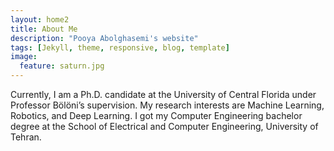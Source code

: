 ```yaml
---
layout: home2
title: About Me
description: "Pooya Abolghasemi's website"
tags: [Jekyll, theme, responsive, blog, template]
image:
  feature: saturn.jpg
---
```


Currently, I am a Ph.D. candidate at the University of Central Florida under Professor Bölöni’s supervision. My research interests are Machine Learning, Robotics, and Deep Learning. I got my Computer Engineering bachelor degree at the School of Electrical and Computer Engineering, University of Tehran.
